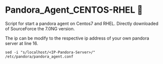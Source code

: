 # Pandora_Agent_CENTOS-RHEL 🚀

Script for start a pandora agent on Centos7 and RHEL. Directly downloaded of SourceForce the 7.0NG version.

The ip can be modify to the respective ip address of your own pandora server at line 16.
```
sed -i "s/localhost/<IP-Pandora-Server>/" /etc/pandora/pandora_agent.conf
```

